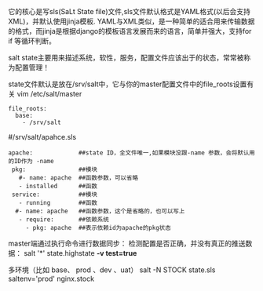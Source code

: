 它的核心是写sls(SaLt State file)文件,sls文件默认格式是YAML格式(以后会支持XML)，并默认使用jinja模板.
YAML与XML类似，是一种简单的适合用来传输数据的格式，而jinja是根据django的模板语言发展而来的语言，简单并强大，支持for if 等循环判断。

salt state主要用来描述系统，软性，服务，配置文件应该出于的状态，常常被称为配置管理！




state文件默认是放在/srv/salt中，它与你的master配置文件中的file_roots设置有关
vim /etc/salt/master
```
file_roots:
  base:
    - /srv/salt
```

#/srv/salt/apahce.sls
```
apache:             ##state ID，全文件唯一,如果模块没跟-name 参数，会将默认用的ID作为 -name
 pkg:               ##模块
   #- name: apache  ##函数参数，可以省略
   - installed      ##函数
 service:           ##模块
   - running        ##函数
  #- name: apache   ##函数参数，这个是省略的，也可以写上
   - require:       ##依赖系统
     - pkg: apache  ##表示依赖id为apache的pkg状态
```





master端通过执行命令进行数据同步：
检测配置是否正确，并没有真正的推送数据：
salt '*' state.highstate  **-v test=true**

多环境（比如 base、 prod 、dev 、uat）
salt -N STOCK state.sls  saltenv='prod' nginx.stock
